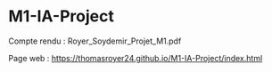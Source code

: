 # M1-IA-Project

Compte rendu : Royer_Soydemir_Projet_M1.pdf

Page web : https://thomasroyer24.github.io/M1-IA-Project/index.html  
